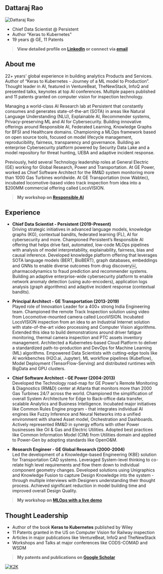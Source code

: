 ## Dattaraj Rao
![Dattaraj Rao](https://avatars.githubusercontent.com/u/4393501?v=4)

- Chief Data Scientist @ Persistent 
- Author “Keras to Kubernetes"
- 19 years @ GE, 11 Patents
> **View detailed profile on <a href='https://www.linkedin.com/in/dattarajrao'>LinkedIn</a> or connect via <a href='mailto:dattarajrao@yahoo.com' target='_blank'>email</a>**

## About me
22+ years' global experience in building analytics Products and Services. Author of “Keras to Kubernetes - Journey of a ML model to Production”. Thought leader in AI, featured in VentureBeat, TheNewStack, InfoQ and presented talks, keynotes at top AI conferences. Multiple papers published and 11 patents granted on computer vision for inspection technology.

Managing a world-class AI Research lab at Persistent that constantly consumes and generates state-of-the-art (SOTA) in areas like Natural Language Understanding (NLU), Explainable AI, Recommender systems, Privacy-preserving ML and AI for Cybersecurity. Building innovative offerings around Responsible AI, Federated Learning, Knowledge Graphs for BFSI and Healthcare domains. Championing a MLOps framework based on open source tools, focused on model lifecycle management, reproducibility, fairness, transparency and governance. Building an enterprise Cybersecurity platform powered by Security Data Lake and a model repository for threat hunting, UEBA and adaptive incident response.

Previously, held several Technology leadership roles at General Electric (GE) working for Global Research, Power and Transportation. At GE Power, worked as Chief Software Architect for the RM&D system monitoring more than 1000 Gas Turbines worldwide. At GE Transportation (now Wabtec), incubated locomotive-based video track inspection from idea into a $200MM commercial offering called LocoVISION.

> **My workshop on <a href='https://youtu.be/ckgdVVDs7BM' target='_blank'>Responsible AI</a>**

## Experience
- **Chief Data Scientist - Persistent (2019-Present)** <br/>
Driving strategic initiatives in advanced language models, knowledge graphs (KG), contextual bandits, federated learning (FL), AI for cybersecurity and more. Championed Persistent’s Responsible AI offering that helps drive fast, automated, low-code MLOps pipelines with analysis of model interpretability, explainability, fairness, bias and causal inference. Developed knowledge platform offering that leverages SOTA language models (BERT, BioBERT), graph databases, embeddings and GNNs to enable diverse outcomes from drug discovery￼, pharmacodynamics to fraud prediction and recommender systems. Building an adaptive enterprise-wide cybersecurity platform to enable network anomaly detection (using auto-encoders), application logs analysis (graph algorithms) and adaptive incident response (contextual bandits).

- **Principal Architect - GE Transportation (2013-2019)** <br/>
Played role of Innovation Leader for a 400+ strong India Engineering team. Championed the remote Track Inspection solution using video from Locomotive-mounted camera called LocoVISION. Incubated LocoVISION inspection from an idea to an Industrial Internet solution with state-of-the-art video processing and Computer Vision algorithms. Extended this idea to build demonstrations around driver fatigue monitoring, thermal camera inspection and PTC assets inventory management.
Architected a Kubernetes-based Cloud Platform to deliver a standardized path-to-production and DevOps for Machine Learning (ML) algorithms. Empowered Data Scientists with cutting-edge tools like AI workbenches (H2O.ai, Jupyter), ML workflow pipelines (Kubeflow), Model Deployment (TensorFlow-Serving) and distributed runtimes with BigData and GPU clusters.

- **Chief Software Architect - GE Power (2004-2013)** <br/>
Developed the Technology road-map for GE Power's Remote Monitoring & Diagnostics (RM&D) center at Atlanta that monitors more than 2000 Gas Turbines 24/7 across the world. Championed the simplification of overall System Architecture for Edge to Back-office data transfer, scalable Analytics and Business Intelligence. Incubated major initiatives like Common Rules Engine program - that integrates individual AI engines like Fuzzy Inference and Neural Networks into a unified environment with shared Asset model, Orchestration and Dashboards. Actively represented RM&D in synergy efforts with other Power businesses like Oil & Gas and Electric Utilities. Adopted best practices like Common Information Model (CIM) from Utilities domain and applied to Power-Gen by adopting standards like OpenO&M.

- **Research Engineer - GE Global Research (2000-2004)** <br/>
Led the development of a Knowledge-based Engineering (KBE) solution for Transportation CAD systems. Leveraged System-level thinking to co-relate high level requirements and flow them down to individual component geometry changes. Developed solutions using Unigraphics and Knowledge Fusion to capture Design Knowledge into the system - through multiple interviews with Designers understanding their thought process. Achieved significant reduction in model building time and improved overall Design Quality.

> **My workshop on <a href='https://youtu.be/BhbQLvvw88c' target='_blank'>MLOps with a live demo</a>**

## Thought Leadership
- Author of the book **Keras to Kubernetes** published by Wiley
- 11 Patents granted in the US on Computer Vision for Railway inspection
- Articles in major publications like VentureBeat, InfoQ and TheNewStack
- Workshops and Talks at major conferences like CODS-COMAD and WSDM

> **My patents and publications on <a href='https://scholar.google.com/citations?user=7eBb9KcAAAAJ' target='_blank'>Google Scholar</a>**

[![K2K](https://images-na.ssl-images-amazon.com/images/I/512rEl7CbvL._SX218_BO1,204,203,200_QL40_FMwebp_.jpg)](https://www.amazon.com/Keras-Kubernetes-Journey-Learning-Production/dp/1119564832)
